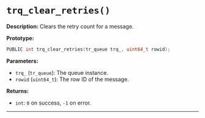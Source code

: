 # `trq_clear_retries()`

**Description:**
Clears the retry count for a message.

**Prototype:**
```c
PUBLIC int trq_clear_retries(tr_queue trq_, uint64_t rowid);
```

**Parameters:**
- `trq_` (`tr_queue`): The queue instance.
- `rowid` (`uint64_t`): The row ID of the message.

**Returns:**
- `int`: `0` on success, `-1` on error.

---
